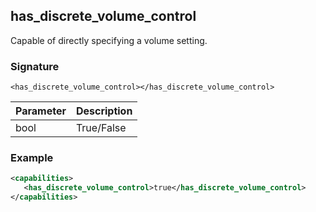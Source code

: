 ## has\_discrete\_volume\_control

Capable of directly specifying a volume setting.


### Signature

`<has_discrete_volume_control></has_discrete_volume_control>`


| Parameter | Description |
| --- | --- |
| bool | True/False |


### Example

```xml
<capabilities>
   <has_discrete_volume_control>true</has_discrete_volume_control>
</capabilities>
```